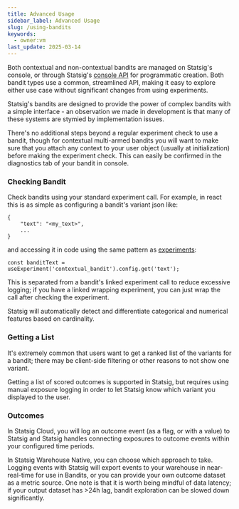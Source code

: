 ```yaml
---
title: Advanced Usage
sidebar_label: Advanced Usage
slug: /using-bandits
keywords:
  - owner:vm
last_update: 2025-03-14
---
```


Both contextual and non-contextual bandits are managed on Statsig's console, or through Statsig's [console API](../console-api/autotunes.mdx) for programmatic creation. Both bandit types use a common, streamlined API, making it easy to explore either use case without significant changes from using experiments.

Statsig's bandits are designed to provide the power of complex bandits with a simple interface - an observation we made in development is that many of these systems are stymied by implementation issues.

There's no additional steps beyond a regular experiment check to use a bandit, though for contextual multi-armed bandits you will want to make sure that you attach any context to your user object (usually at initialization) before making the experiment check. This can easily be confirmed in the diagnostics tab of your bandit in console.

### Checking Bandit

Check bandits using your standard experiment call. For example, in react this is as simple as configuring a bandit's variant json like:

```
{
    "text": "<my_text>",
    ...
}
```

and accessing it in code using the same pattern as [experiments](../guides/abn-tests.mdx):

```
const banditText = useExperiment('contextual_bandit').config.get('text');
```

This is separated from a bandit's linked experiment call to reduce excessive logging; if you have a linked wrapping experiment, you can just wrap the call after checking the experiment.

Statsig will automatically detect and differentiate categorical and numerical features based on cardinality.

### Getting a List

It's extremely common that users want to get a ranked list of the variants for a bandit; there may be client-side filtering or other reasons to not show one variant.

Getting a list of scored outcomes is supported in Statsig, but requires using manual exposure logging in order to let Statsig know which variant you displayed to the user.

### Outcomes

In Statsig Cloud, you will log an outcome event (as a flag, or with a value) to Statsig and Statsig handles connecting exposures to outcome events within your configured time periods.

In Statsig Warehouse Native, you can choose which approach to take. Logging events with Statsig will export events to your warehouse in near-real-time for use in Bandits, or you can provide your own outcome dataset as a metric source. One note is that it is worth being mindful of data latency; if your output dataset has >24h lag, bandit exploration can be slowed down significantly.

